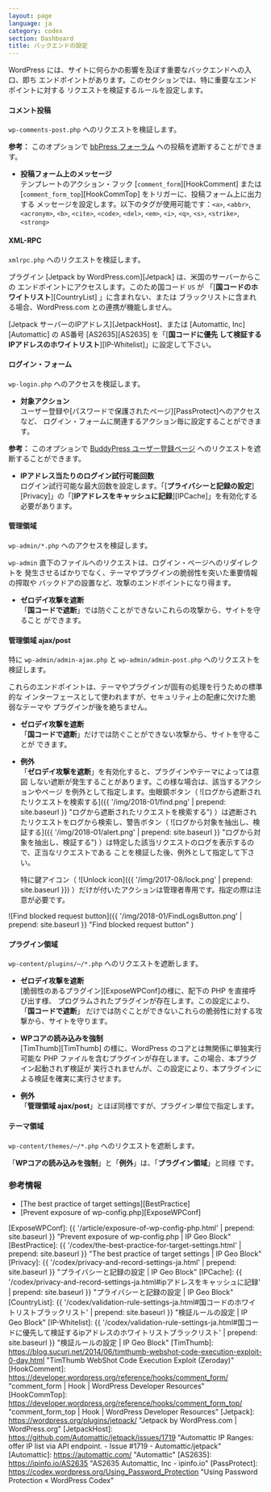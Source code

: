 ```yaml
---
layout: page
language: ja
category: codex
section: Dashboard
title: バックエンドの設定
---
```


WordPress には、サイトに何らかの影響を及ぼす重要なバックエンドへの入口、即ち
エンドポイントがあります。このセクションでは、特に重要なエンドポイントに対する
リクエストを検証するルールを設定します。

<!--more-->

#### コメント投稿 ####

`wp-comments-post.php` へのリクエストを検証します。

<div class="alert alert-info">
	<strong>参考：</strong> このオプションで
	<a href="https://codex.bbpress.org/features/subscriptions/"
	title="Subscriptions &middot; bbPress Codex">
	bbPress フォーラム</a> への投稿を遮断することができます。
</div>

- **投稿フォーム上のメッセージ**  
テンプレートのアクション・フック [`comment_form`][HookComment] または
[`comment_form_top`][HookCommTop] をトリガーに、投稿フォーム上に出力する
メッセージを設定します。以下のタグが使用可能です：`<a>`, `<abbr>`, `<acronym>`,
`<b>`, `<cite>`, `<code>`, `<del>`, `<em>`, `<i>`, `<q>`, `<s>`, `<strike>`,
`<strong>`

#### XML-RPC ####

`xmlrpc.php` へのリクエストを検証します。

プラグイン [Jetpack by WordPress.com][Jetpack] は、米国のサーバーからこの
エンドポイントにアクセスします。このため国コード `US` が
「[**国コードのホワイトリスト**][CountryList] 」に含まれない、または
ブラックリストに含まれる場合、WordPress.com との連携が機能しません。

[Jetpack サーバーのIPアドレス][JetpackHost]、または 
[Automattic, Inc][Automattic] の AS番号 [AS2635][AS2635] を「[**国コードに優先
して検証するIPアドレスのホワイトリスト**][IP-Whitelist]」に設定して下さい。

#### ログイン・フォーム ####

`wp-login.php` へのアクセスを検証します。

- **対象アクション**  
ユーザー登録や[パスワードで保護されたページ][PassProtect]へのアクセスなど、
ログイン・フォームに関連するアクション毎に設定することができます。

<div class="alert alert-info">
	<strong>参考：</strong> このオプションで
	<a href="https://codex.buddypress.org/getting-started/register-and-activation-pages/"
	title="Register and Activation Pages &middot; BuddyPress Codex">
	BuddyPress ユーザー登録ページ</a> へのリクエストを遮断することができます。
</div>

- **IPアドレス当たりのログイン試行可能回数**  
ログイン試行可能な最大回数を設定します。「[**プライバシーと記録の設定**]
[Privacy]」の「[**IPアドレスをキャッシュに記録**][IPCache]」を有効化する
必要があります。

#### 管理領域 ####

`wp-admin/*.php` へのアクセスを検証します。

`wp-admin` 直下のファイルへのリクエストは、ログイン・ページへのリダイレクトを
発生させるばかりでなく、テーマやプラグインの脆弱性を突いた重要情報の搾取や
バックドアの設置など、攻撃のエンドポイントになり得ます。

- **ゼロデイ攻撃を遮断**  
「**国コードで遮断**」では防ぐことができないこれらの攻撃から、サイトを守ること
ができます。

#### 管理領域 ajax/post ####

特に `wp-admin/admin-ajax.php` と `wp-admin/admin-post.php` へのリクエストを
検証します。

これらのエンドポイントは、テーマやプラグインが固有の処理を行うための標準的な
インターフェースとして使われますが、セキュリティ上の配慮に欠けた脆弱なテーマや
プラグインが後を絶ちません。

- **ゼロデイ攻撃を遮断**  
  「**国コードで遮断**」だけでは防ぐことができない攻撃から、サイトを守ることが
  できます。

- **例外**  
「**ゼロデイ攻撃を遮断**」を有効化すると、プラグインやテーマによっては意図
しない遮断が発生することがあります。この様な場合は、該当するアクションやページ
を例外として指定します。虫眼鏡ボタン（<span class="emoji">
![ログから遮断されたリクエストを検索する]({{ '/img/2018-01/find.png' | prepend: site.baseurl }}
 "ログから遮断されたリクエストを検索する")
</span>）は遮断されたリクエストをログから検索し、警告ボタン（<span class="emoji">
![ログから対象を抽出し、検証する]({{ '/img/2018-01/alert.png' | prepend: site.baseurl }}
 "ログから対象を抽出し、検証する")
</span>）は特定した該当リクエストのログを表示するので、正当なリクエストである
ことを検証した後、例外として指定して下さい。  
  
  特に鍵アイコン（<span class="emoji">
![Unlock icon]({{ '/img/2017-08/lock.png' | prepend: site.baseurl }})
</span>）だけが付いたアクションは管理者専用です。指定の際は注意が必要です。

![Find blocked request button]({{ '/img/2018-01/FindLogsButton.png' | prepend: site.baseurl }}
 "Find blocked request button"
)

#### プラグイン領域 ####

`wp-content/plugins/⋯/*.php` へのリクエストを遮断します。

- **ゼロデイ攻撃を遮断**  
[脆弱性のあるプラグイン][ExposeWPConf]の様に、配下の PHP を直接呼び出す様、
プログラムされたプラグインが存在します。この設定により、「**国コードで遮断**」
だけでは防ぐことができないこれらの脆弱性に対する攻撃から、サイトを守ります。

- **WPコアの読み込みを強制**  
[TimThumb][TimThumb] の様に、WordPress のコアとは無関係に単独実行可能な PHP
ファイルを含むプラグインが存在します。この場合、本プラグイン起動されず検証が
実行されませんが、この設定により、本プラグインによる検証を確実に実行させます。

- **例外**  
「**管理領域 ajax/post**」とほぼ同様ですが、プラグイン単位で指定します。

#### テーマ領域 ####

`wp-content/themes/⋯/*.php` へのリクエストを遮断します。

「**WPコアの読み込みを強制**」と「**例外**」は、「**プラグイン領域**」と同様
です。

### 参考情報 ###

- [The best practice of target settings][BestPractice]
- [Prevent exposure of wp-config.php][ExposeWPConf]

[IP-Geo-Block]: https://wordpress.org/plugins/ip-geo-block/ "WordPress › IP Geo Block « WordPress Plugins"
[ExposeWPConf]: {{ '/article/exposure-of-wp-config-php.html'                                                                    | prepend: site.baseurl }} "Prevent exposure of wp-config.php | IP Geo Block"
[BestPractice]: {{ '/codex/the-best-practice-for-target-settings.html'                                                          | prepend: site.baseurl }} "The best practice of target settings | IP Geo Block"
[Privacy]:      {{ '/codex/privacy-and-record-settings-ja.html'                                                                 | prepend: site.baseurl }} "プライバシーと記録の設定 | IP Geo Block"
[IPCache]:      {{ '/codex/privacy-and-record-settings-ja.html#ipアドレスをキャッシュに記録'                                    | prepend: site.baseurl }} "プライバシーと記録の設定 | IP Geo Block"
[CountryList]:  {{ '/codex/validation-rule-settings-ja.html#国コードのホワイトリストブラックリスト'                             | prepend: site.baseurl }} "検証ルールの設定 | IP Geo Block"
[IP-Whitelist]: {{ '/codex/validation-rule-settings-ja.html#国コードに優先して検証するipアドレスのホワイトリストブラックリスト' | prepend: site.baseurl }} "検証ルールの設定 | IP Geo Block"
[TimThumb]:     https://blog.sucuri.net/2014/06/timthumb-webshot-code-execution-exploit-0-day.html "TimThumb WebShot Code Execution Exploit (Zeroday)"
[HookComment]:  https://developer.wordpress.org/reference/hooks/comment_form/ "comment_form | Hook | WordPress Developer Resources"
[HookCommTop]:  https://developer.wordpress.org/reference/hooks/comment_form_top/ "comment_form_top | Hook | WordPress Developer Resources"
[Jetpack]:      https://wordpress.org/plugins/jetpack/ "Jetpack by WordPress.com &#124; WordPress.org"
[JetpackHost]:  https://github.com/Automattic/jetpack/issues/1719 "Automattic IP Ranges: offer IP list via API endpoint. - Issue #1719 - Automattic/jetpack"
[Automattic]:   https://automattic.com/ "Automattic"
[AS2635]:       https://ipinfo.io/AS2635 "AS2635 Automattic, Inc - ipinfo.io"
[PassProtect]:  https://codex.wordpress.org/Using_Password_Protection "Using Password Protection &laquo; WordPress Codex"
